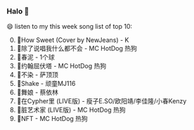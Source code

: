 

### Halo 👋

😄 listen to my this week song list of top 10:

0. 🌈How Sweet (Cover by NewJeans) - K
1. 🌈除了说唱我什么都不会 - MC HotDog 热狗
2. 🌈春泥 - 1个球
3. 🌈约翰屈伏塔 - MC HotDog 热狗
4. 🌈不染 - 萨顶顶
5. 🌈Shake - 顽童MJ116
6. 🌈舞娘 - 蔡依林
7. 🌈在Cypher里  (LIVE版) - 瘦子E.SO/欧阳靖/李佳隆/小春Kenzy
8. 🌈脏艺术家 (LIVE版) - MC HotDog 热狗
9. 🌈NFT - MC HotDog 热狗

